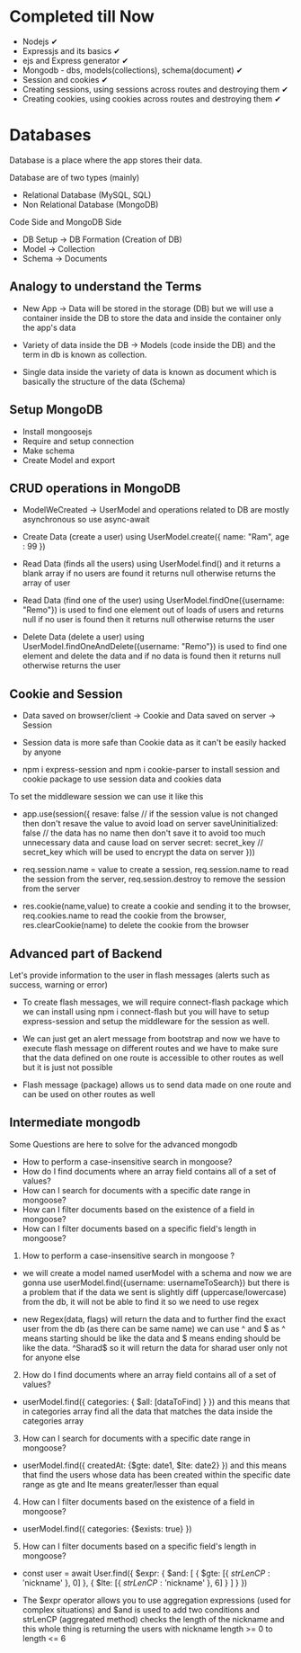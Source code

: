 # Completed till Now
- Nodejs ✔
- Expressjs and its basics ✔
- ejs and Express generator ✔
- Mongodb - dbs, models(collections), schema(document) ✔
- Session and cookies ✔
- Creating sessions, using sessions across routes and destroying them ✔
- Creating cookies, using cookies across routes and destroying them ✔

# Databases
Database is a place where the app stores their data.

Database are of two types (mainly)
- Relational Database (MySQL, SQL)
- Non Relational Database (MongoDB)

Code Side and MongoDB Side
- DB Setup -> DB Formation (Creation of DB)
- Model -> Collection
- Schema -> Documents

## Analogy to understand the Terms
- New App -> Data will be stored in the storage (DB) but we will use a container inside the DB to store the data and inside the container only the app's data 

- Variety of data inside the DB -> Models (code inside the DB) and the term in db is known as collection.

- Single data inside the variety of data is known as document which is basically the structure of the data (Schema)

## Setup MongoDB
- Install mongoosejs
- Require and setup connection
- Make schema
- Create Model and export

## CRUD operations in MongoDB
- ModelWeCreated -> UserModel and operations related to DB are mostly asynchronous so use async-await

- Create Data (create a user) using UserModel.create({ name: "Ram", age : 99 })

- Read Data (finds all the users) using UserModel.find() and it returns a blank array if no users are found it returns null otherwise returns the array of user

- Read Data (find one of the user) using UserModel.findOne({username: "Remo"}) is used to find one element out of loads of users and returns null if no user is found then it returns null otherwise returns the user

- Delete Data (delete a user) using UserModel.findOneAndDelete({username: "Remo"}) is used to find one element and delete the data and if no data is found then it returns null otherwise returns the user

## Cookie and Session
- Data saved on browser/client -> Cookie and Data saved on server -> Session

- Session data is more safe than Cookie data as it can't be easily hacked by anyone

- npm i express-session and npm i cookie-parser to install session and cookie package to use session data and cookies data

To set the middleware session we can use it like this

- app.use(session({
    resave: false // if the session value is not changed then don't resave the value to avoid load on server
    saveUninitialized: false // the data has no name then don't save it to avoid too much unnecessary data and cause load on server
    secret: secret_key // secret_key which will be used to encrypt the data on server
}))

- req.session.name = value to create a session, req.session.name to read the session from the server, req.session.destroy to remove the session from the server

- res.cookie(name,value) to create a cookie and sending it to the browser, req.cookies.name to read the cookie from the browser, res.clearCookie(name) to delete the cookie from the browser

## Advanced part of Backend
Let's provide information to the user in flash messages (alerts such as success, warning or error)

- To create flash messages, we will require connect-flash package which we can install using npm i connect-flash but you will have to setup express-session and setup the middleware for the session as well.

- We can just get an alert message from bootstrap and now we have to execute flash message on different routes and we have to make sure that the data defined on one route is accessible to other routes as well but it is just not possible

- Flash message (package) allows us to send data made on one route and can be used on other routes as well

## Intermediate mongodb
Some Questions are here to solve for the advanced mongodb
- How to perform a case-insensitive search in mongoose?
- How do I find documents where an array field contains all of a set of values?
- How can I search for documents with a specific date range in mongoose?
- How can I filter documents based on the existence of a field in mongoose?
- How can I filter documents based on a specific field's length in mongoose?

1. How to perform a case-insensitive search in mongoose ?

- we will create a model named userModel with a schema and now we are gonna use userModel.find({username: usernameToSearch}) but there is a problem that if the data we sent is slightly diff (uppercase/lowercase) from the db, it will not be able to find it so we need to use regex

- new Regex(data, flags) will return the data and to further find the exact user from the db (as there can be same name) we can use ^ and $ as ^ means starting should be like the data and $ means ending should be like the data. ^Sharad$ so it will return the data for sharad user only not for anyone else

2. How do I find documents where an array field contains all of a set of values?

- userModel.find({ categories: { $all: [dataToFind] } }) and this means that in categories array find all the data that matches the data inside the categories array

3. How can I search for documents with a specific date range in mongoose?

- userModel.find({ createdAt: {$gte: date1, $lte: date2} }) and this means that find the users whose data has been created within the specific date range as gte and lte means greater/lesser than equal

4. How can I filter documents based on the existence of a field in mongoose?

- userModel.find({ categories: {$exists: true} })

5. How can I filter documents based on a specific field's length in mongoose?

- const user = await User.find({
            $expr: {
                $and: [
                    { $gte: [{ $strLenCP: '$nickname' }, 0] },
                    { $lte: [{ $strLenCP: '$nickname' }, 6] }
                ]
            }
    })

- The $expr operator allows you to use aggregation expressions (used for complex situations) and $and is used to add two conditions and strLenCP (aggregated method) checks the length of the nickname and this whole thing is returning the users with nickname length >= 0 to length <= 6